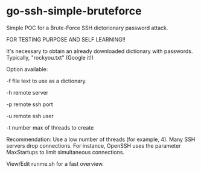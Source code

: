 # go-ssh-simple-bruteforce
Simple POC for a Brute-Force SSH dictorionary password attack.

FOR TESTING PURPOSE AND SELF LEARNING!! 

It's necessary to obtain an already downloaded dictionary with passwords. Typically, "rockyou.txt" (Google it!)

Option available:

-f file text to use as a dictionary. 

-h remote server

-p remote ssh port

-u remote ssh user 

-t number max of threads to create

Recommendation: Use a low number of threads (for example, 4). Many SSH servers drop connections.
For instance, OpenSSH uses the parameter MaxStartups to limit simultaneous connections.

View/Edit runme.sh for a fast overview.



